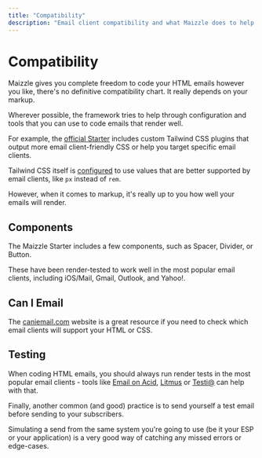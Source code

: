 ```yaml
---
title: "Compatibility"
description: "Email client compatibility and what Maizzle does to help improve your template's rendering."
---
```


# Compatibility

Maizzle gives you complete freedom to code your HTML emails however you like, there's no definitive compatibility chart. It really depends on your markup.

Wherever possible, the framework tries to help through configuration and tools that you can use to code emails that render well.

For example, the [official Starter](https://github.com/maizzle/maizzle) includes custom Tailwind CSS plugins that output more email client-friendly CSS or help you target specific email clients.

Tailwind CSS itself is [configured](/docs/configuration/tailwindcss#tailwindconfigjs) to use values that are better supported by email clients, like `px` instead of `rem`.

However, when it comes to markup, it's really up to you how well your emails will render.

## Components

The Maizzle Starter includes a few components, such as Spacer, Divider, or Button.

These have been render-tested to work well in the most popular email clients, including iOS/Mail, Gmail, Outlook, and Yahoo!.

## Can I Email

The [caniemail.com](https://www.caniemail.com/) website is a great resource if you need to check which email clients will support your HTML or CSS.

## Testing

When coding HTML emails, you should always run render tests in the most popular email clients - tools like [Email on Acid](https://www.emailonacid.com/), [Litmus](https://www.litmus.com/) or [Testi@](https://testi.at/) can help with that.

Finally, another common (and good) practice is to send yourself a test email before sending to your subscribers.

Simulating a send from the same system you're going to use (be it your ESP or your application) is a very good way of catching any missed errors or edge-cases.
